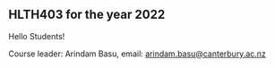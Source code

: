 ## HLTH403 for the year 2022

Hello Students!

Course leader: Arindam Basu, email: [arindam.basu@canterbury.ac.nz](mailto:arindam.basu@canterbury.ac.nz)



